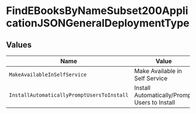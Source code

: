 # FindEBooksByNameSubset200ApplicationJSONGeneralDeploymentType


## Values

| Name                                          | Value                                         |
| --------------------------------------------- | --------------------------------------------- |
| `MakeAvailableInSelfService`                  | Make Available in Self Service                |
| `InstallAutomaticallyPromptUsersToInstall`    | Install Automatically/Prompt Users to Install |